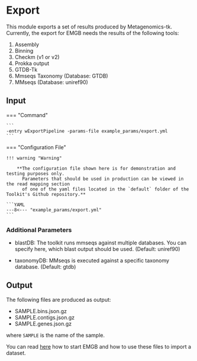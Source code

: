 # Export

This module exports a set of results produced by Metagenomics-tk.
Currently, the export for EMGB needs the results of the following tools:

1. Assembly
2. Binning
3. Checkm (v1 or v2)
4. Prokka output
5. GTDB-Tk 
6. Mmseqs Taxonomy (Database: GTDB)
7. MMseqs (Database: uniref90) 

## Input

=== "Command"

    ```
    -entry wExportPipeline -params-file example_params/export.yml
    ```

=== "Configuration File"

    !!! warning "Warning"
     
        **The configuration file shown here is for demonstration and testing purposes only. 
          Parameters that should be used in production can be viewed in the read mapping section 
          of one of the yaml files located in the `default` folder of the Toolkit's Github repository.**

    ```YAML
    ---8<--- "example_params/export.yml"
    ```


### Additional Parameters

* blastDB: The toolkit runs mmseqs against multiple databases. You can specify here, which blast output should be used. (Default: uniref90)

* taxonomyDB: MMseqs is executed against a specific taxonomy database. (Default: gtdb)   

## Output

The following files are produced as output:

* SAMPLE.bins.json.gz  
* SAMPLE.contigs.json.gz
* SAMPLE.genes.json.gz

where `SAMPLE` is the name of the sample.

You can read [here](https://gitlab.ub.uni-bielefeld.de/cmg/emgb/emgb-server/-/tree/master#quick-start) how to 
start EMGB and how to use these files to import a dataset. 
